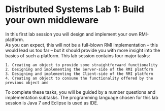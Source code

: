 # Distributed Systems Lab 1: Build your own middleware

In this first lab session you will design and implement your own RMI-platform.  
As you can expect, this will not be a full-blown RMI implementation – this would lead us too far – but it should provide you with more insight into the basics of such a platform. This lab session contains four major tasks:

    1. Creating an object to provide some straightforward functionality
    2. Designing and implementing the Server-side of the RMI platform
    3. Designing and implementing the Client-side of the RMI platform
    4. Creating an object to consume the functionality offered by the previous object and
    
To complete these tasks, you will be guided by a number questions and implementation subtasks. The programming language chosen for this lab session is Java 7 and Eclipse is used as IDE.
